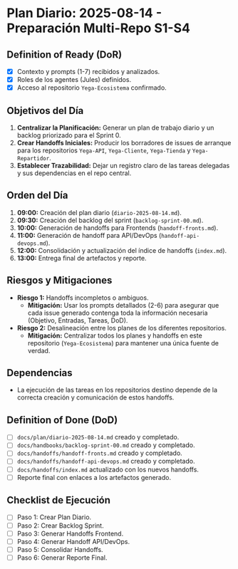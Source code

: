 # Plan Diario: 2025-08-14 - Preparación Multi-Repo S1-S4

## Definition of Ready (DoR)
- [x] Contexto y prompts (1-7) recibidos y analizados.
- [x] Roles de los agentes (Jules) definidos.
- [x] Acceso al repositorio `Yega-Ecosistema` confirmado.

## Objetivos del Día
1.  **Centralizar la Planificación:** Generar un plan de trabajo diario y un backlog priorizado para el Sprint 0.
2.  **Crear Handoffs Iniciales:** Producir los borradores de issues de arranque para los repositorios `Yega-API`, `Yega-Cliente`, `Yega-Tienda` y `Yega-Repartidor`.
3.  **Establecer Trazabilidad:** Dejar un registro claro de las tareas delegadas y sus dependencias en el repo central.

## Orden del Día
1.  **09:00:** Creación del plan diario (`diario-2025-08-14.md`).
2.  **09:30:** Creación del backlog del sprint (`backlog-sprint-00.md`).
3.  **10:00:** Generación de handoffs para Frontends (`handoff-fronts.md`).
4.  **11:00:** Generación de handoff para API/DevOps (`handoff-api-devops.md`).
5.  **12:00:** Consolidación y actualización del índice de handoffs (`index.md`).
6.  **13:00:** Entrega final de artefactos y reporte.

## Riesgos y Mitigaciones
- **Riesgo 1:** Handoffs incompletos o ambiguos.
  - **Mitigación:** Usar los prompts detallados (2-6) para asegurar que cada issue generado contenga toda la información necesaria (Objetivo, Entradas, Tareas, DoD).
- **Riesgo 2:** Desalineación entre los planes de los diferentes repositorios.
  - **Mitigación:** Centralizar todos los planes y handoffs en este repositorio (`Yega-Ecosistema`) para mantener una única fuente de verdad.

## Dependencias
- La ejecución de las tareas en los repositorios destino depende de la correcta creación y comunicación de estos handoffs.

## Definition of Done (DoD)
- [ ] `docs/plan/diario-2025-08-14.md` creado y completado.
- [ ] `docs/handbooks/backlog-sprint-00.md` creado y completado.
- [ ] `docs/handoffs/handoff-fronts.md` creado y completado.
- [ ] `docs/handoffs/handoff-api-devops.md` creado y completado.
- [ ] `docs/handoffs/index.md` actualizado con los nuevos handoffs.
- [ ] Reporte final con enlaces a los artefactos generado.

## Checklist de Ejecución
- [ ] Paso 1: Crear Plan Diario.
- [ ] Paso 2: Crear Backlog Sprint.
- [ ] Paso 3: Generar Handoffs Frontend.
- [ ] Paso 4: Generar Handoff API/DevOps.
- [ ] Paso 5: Consolidar Handoffs.
- [ ] Paso 6: Generar Reporte Final.
